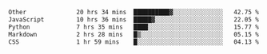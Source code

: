 <!--START_SECTION:waka-->

```txt
Other              20 hrs 34 mins  ██████████▓░░░░░░░░░░░░░░   42.75 %
JavaScript         10 hrs 36 mins  █████▓░░░░░░░░░░░░░░░░░░░   22.05 %
Python             7 hrs 35 mins   ████░░░░░░░░░░░░░░░░░░░░░   15.77 %
Markdown           2 hrs 28 mins   █▒░░░░░░░░░░░░░░░░░░░░░░░   05.15 %
CSS                1 hr 59 mins    █░░░░░░░░░░░░░░░░░░░░░░░░   04.13 %
```

<!--END_SECTION:waka--> 
 
